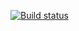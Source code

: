 [![Build status](https://ci.appveyor.com/api/projects/status/nuu5shvkg5vuyfua?svg=true)](https://ci.appveyor.com/project/AnastasiaCymbalyuk77753/web-workers)